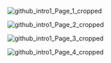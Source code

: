 ![github_intro1_Page_1_cropped](https://user-images.githubusercontent.com/19624843/63884996-56873880-c9a5-11e9-8a11-8cf0234f8f56.png)

![github_intro1_Page_2_cropped](https://user-images.githubusercontent.com/19624843/63885003-5a1abf80-c9a5-11e9-8d89-37f839a88dc0.png)

![github_intro1_Page_3_cropped](https://user-images.githubusercontent.com/19624843/63885006-5d15b000-c9a5-11e9-821f-ccd87c382df0.png)

![github_intro1_Page_4_cropped](https://user-images.githubusercontent.com/19624843/63885008-5f780a00-c9a5-11e9-98db-08eeb4b18a92.png)
